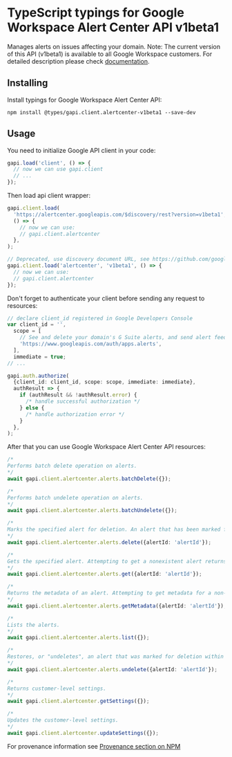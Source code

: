 # TypeScript typings for Google Workspace Alert Center API v1beta1

Manages alerts on issues affecting your domain. Note: The current version of this API (v1beta1) is available to all Google Workspace customers.
For detailed description please check [documentation](https://developers.google.com/workspace/admin/alertcenter/).

## Installing

Install typings for Google Workspace Alert Center API:

```
npm install @types/gapi.client.alertcenter-v1beta1 --save-dev
```

## Usage

You need to initialize Google API client in your code:

```typescript
gapi.load('client', () => {
  // now we can use gapi.client
  // ...
});
```

Then load api client wrapper:

```typescript
gapi.client.load(
  'https://alertcenter.googleapis.com/$discovery/rest?version=v1beta1',
  () => {
    // now we can use:
    // gapi.client.alertcenter
  },
);
```

```typescript
// Deprecated, use discovery document URL, see https://github.com/google/google-api-javascript-client/blob/master/docs/reference.md#----gapiclientloadname----version----callback--
gapi.client.load('alertcenter', 'v1beta1', () => {
  // now we can use:
  // gapi.client.alertcenter
});
```

Don't forget to authenticate your client before sending any request to resources:

```typescript
// declare client_id registered in Google Developers Console
var client_id = '',
  scope = [
    // See and delete your domain's G Suite alerts, and send alert feedback
    'https://www.googleapis.com/auth/apps.alerts',
  ],
  immediate = true;
// ...

gapi.auth.authorize(
  {client_id: client_id, scope: scope, immediate: immediate},
  authResult => {
    if (authResult && !authResult.error) {
      /* handle successful authorization */
    } else {
      /* handle authorization error */
    }
  },
);
```

After that you can use Google Workspace Alert Center API resources: <!-- TODO: make this work for multiple namespaces -->

```typescript
/*
Performs batch delete operation on alerts.
*/
await gapi.client.alertcenter.alerts.batchDelete({});

/*
Performs batch undelete operation on alerts.
*/
await gapi.client.alertcenter.alerts.batchUndelete({});

/*
Marks the specified alert for deletion. An alert that has been marked for deletion is removed from Alert Center after 30 days. Marking an alert for deletion has no effect on an alert which has already been marked for deletion. Attempting to mark a nonexistent alert for deletion results in a `NOT_FOUND` error.
*/
await gapi.client.alertcenter.alerts.delete({alertId: 'alertId'});

/*
Gets the specified alert. Attempting to get a nonexistent alert returns `NOT_FOUND` error.
*/
await gapi.client.alertcenter.alerts.get({alertId: 'alertId'});

/*
Returns the metadata of an alert. Attempting to get metadata for a non-existent alert returns `NOT_FOUND` error.
*/
await gapi.client.alertcenter.alerts.getMetadata({alertId: 'alertId'});

/*
Lists the alerts.
*/
await gapi.client.alertcenter.alerts.list({});

/*
Restores, or "undeletes", an alert that was marked for deletion within the past 30 days. Attempting to undelete an alert which was marked for deletion over 30 days ago (which has been removed from the Alert Center database) or a nonexistent alert returns a `NOT_FOUND` error. Attempting to undelete an alert which has not been marked for deletion has no effect.
*/
await gapi.client.alertcenter.alerts.undelete({alertId: 'alertId'});

/*
Returns customer-level settings.
*/
await gapi.client.alertcenter.getSettings({});

/*
Updates the customer-level settings.
*/
await gapi.client.alertcenter.updateSettings({});
```

For provenance information see [Provenance section on NPM](https://www.npmjs.com/package/@maxim_mazurok/gapi.client.alertcenter-v1beta1#Provenance:~:text=none-,Provenance,-Built%20and%20signed)
